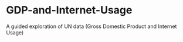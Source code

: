 # GDP-and-Internet-Usage
A guided exploration of UN data (Gross Domestic Product and Internet Usage)
